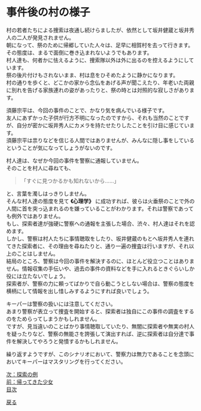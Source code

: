 # 事件後の村の様子  

村の若者たちによる捜索は夜通し続けらましたが、依然として坂井健蔵と坂井秀人の二人が発見されません。  
朝になって、祭のために帰郷していた人々は、足早に相賀村を去って行きます。その態度は、まるで面倒に巻き込まれないようでもあります。  
村人達も、何者かに怯えるように、捜索隊以外は外に出るのを控えるようにしています。  
祭の後片付けもされないまま、村は息をひそめたように静かになります。  
村の通りを歩くと、どこかの家から念仏をあげる声が聞こえたり、年老いた両親に別れを告げる家族連れの姿があったりと、祭の時とは対照的な寂しさがあります。  

須藤宗平は、今回の事件のことで、かなり気を病んでいる様子です。  
友人にあずかった子供が行方不明になったのですから、それも当然のことですが、自分が密かに坂井秀人にカメラを持たせたりしたことを引け目に感じています。  
須藤宗平は祟りなどを信じる人間ではありませんが、みんなに隠し事をしているということが気になってしょうがないのです。  

村人達は、なぜか今回の事件を警察に通報していません。  
そのことを村人に尋ねても、

> 「すぐに見つかるかも知れないから……」  

と、言葉を濁しはっきりしません。  
そんな村人達の態度を見て **《心理学》** に成功すれば、彼らは火垂祭のことで外の人間に首を突っ込まれるのを嫌っていることがわかります。それは警察であっても例外ではありません。  
もし、探索者達が強硬に警察への通報を主張した場合、渋々、村人達はそれを認めます。  
しかし、警察は村人たちに事情聴取をしたり、坂井健蔵のもとへ坂井秀人を連れてきた探索者に、その理由を尋ねたりと、通り一遍の捜査は行いますが、それ以上のことはしません。  
結局のところ、警察は今回の事件を解決するのに、ほとんど役立つことはありません。情報収集の手伝いや、過去の事件の資料などを手に入れるときぐらいしか役には立たないでしょう。  
探索者が、警察の力に頼ってばかりで自ら動こうとしない場合は、警察の態度を横柄にして情報を出し惜しみするようにすれば良いでしょう。  

キーパーは警察の扱いには注意してください。  
あまり警察が表立って捜査を開始すると、探索者は独自にこの事件の調査をするのをためらってしまうかもしれません。  
ですが、見当違いのことばかり事情聴取していたり、無闇に探索者や無実の村人を疑ったりなど、警察の無能さを誇張して演出すれば、逆に探索者は自分達で事件を解決してやろうと発憤するかもしれません。  

繰り返すようですが、このシナリオにおいて、警察力は無力であることを念頭においてキーパーはマスタリングを行ってください。  

[次：探索の例](028_探索の例.md)  
[前：帰ってきた少女](026_帰ってきた少女.md)  
[目次](004_シナリオ目次.md)  

<a href="javascript:history.back()">戻る</a>  
